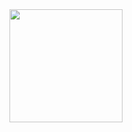 <image src="https://github.com/0xBLCKLPTN/HoleVPN/blob/master/docs/RedDotLogoFull.png" align="center" height=200/>
